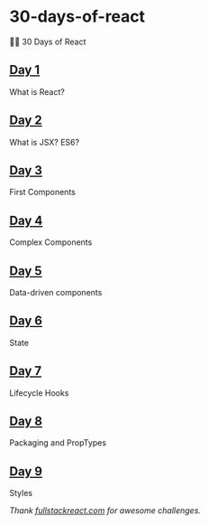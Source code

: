 # 30-days-of-react

🌲🚀 30 Days of React

## [Day 1](https://github.com/cuongw/30-days-of-react/tree/master/day1)

What is React?

## [Day 2](https://github.com/cuongw/30-days-of-react/tree/master/day2)

What is JSX? ES6?

## [Day 3](https://github.com/cuongw/30-days-of-react/tree/master/day3)

First Components

## [Day 4](https://github.com/cuongw/30-days-of-react/tree/master/day4)

Complex Components

## [Day 5](https://github.com/cuongw/30-days-of-react/tree/master/day5)

Data-driven components

## [Day 6](https://github.com/cuongw/30-days-of-react/tree/master/day6)

State

## [Day 7](https://github.com/cuongw/30-days-of-react/tree/master/day7)

Lifecycle Hooks

## [Day 8](https://github.com/cuongw/30-days-of-react/tree/master/day8)

Packaging and PropTypes

## [Day 9](https://github.com/cuongw/30-days-of-react/tree/master/day9)

Styles

_Thank [fullstackreact.com](https://www.fullstackreact.com/30-days-of-react/) for awesome challenges._
